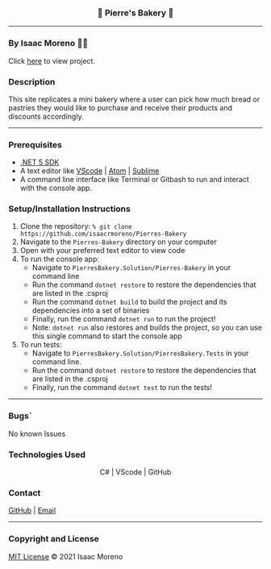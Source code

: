 <h3 align="center">
🍞 Pierre's Bakery 🥧 </h3>

<hr style="height: 1px; border:none; color:#333; background" />

### By Isaac Moreno 👨‍💻

Click [here](https://github.com/isaacrmoreno/Pierres-Bakery) to view project.

### Description

This site replicates a mini bakery where a user can pick how much bread or pastries they would like to purchase and receive their products and discounts accordingly.

<hr style="height: 1px; border:none; color:#333;" />

### Prerequisites

- [.NET 5 SDK](https://dotnet.microsoft.com/download/dotnet/5.0)
- A text editor like [VScode](https://code.visualstudio.com/) | [Atom](https://atom.io/) | [Sublime](https://www.sublimetext.com/)
- A command line interface like Terminal or Gitbash to run and interact with the console app.

### Setup/Installation Instructions

1. Clone the repository: `% git clone https://github.com/isaacrmoreno/Pierres-Bakery`
2. Navigate to the `Pierres-Bakery` directory on your computer
3. Open with your preferred text editor to view code
4. To run the console app:
   - Navigate to `PierresBakery.Solution/Pierres-Bakery` in your command line
   - Run the command `dotnet restore` to restore the dependencies that are listed in the .csproj
   - Run the command `dotnet build` to build the project and its dependencies into a set of binaries
   - Finally, run the command `dotnet run` to run the project!
   - Note: `dotnet run` also restores and builds the project, so you can use this single command to start the console app
5. To run tests:
   - Navigate to `PierresBakery.Solution/PierresBakery.Tests` in your command line.
   - Run the command `dotnet restore` to restore the dependencies that are listed in the .csproj
   - Finally, run the command `dotnet test` to run the tests!

<hr style="height: 1px; border:none; color:#333;" />

### Bugs`

No known Issues

### Technologies Used

<p align="center">C# | VScode | GitHub</p>

### Contact

[GitHub](https://github.com/isaacrmoreno) | [Email](mailto:ipdxcreative@gmail.com)

<hr style="height: 1px; border:none; color:#333;" />

### Copyright and License

[MIT License](license) &copy; 2021 Isaac Moreno
